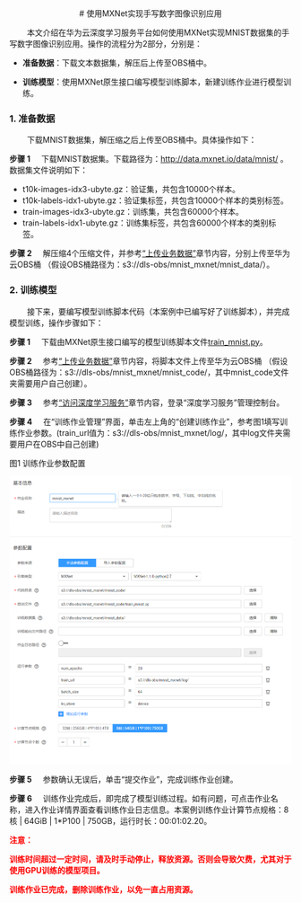 <center># 使用MXNet实现手写数字图像识别应用</center>

&#160; &#160; &#160; &#160; 本文介绍在华为云深度学习服务平台如何使用MXNet实现MNIST数据集的手写数字图像识别应用。操作的流程分为2部分，分别是：

- **准备数据**：下载文本数据集，解压后上传至OBS桶中。

- **训练模型**：使用MXNet原生接口编写模型训练脚本，新建训练作业进行模型训练。



### 1. 准备数据
&#160; &#160; &#160; &#160; 下载MNIST数据集，解压缩之后上传至OBS桶中。具体操作如下：

**步骤 1**  &#160; &#160; 下载MNIST数据集。下载路径为：http://data.mxnet.io/data/mnist/ 。数据集文件说明如下：
	
- t10k-images-idx3-ubyte.gz：验证集，共包含10000个样本。
- t10k-labels-idx1-ubyte.gz：验证集标签，共包含10000个样本的类别标签。
- train-images-idx3-ubyte.gz：训练集，共包含60000个样本。
- train-labels-idx1-ubyte.gz：训练集标签，共包含60000个样本的类别标签。


**步骤 2**  &#160; &#160; 解压缩4个压缩文件，并参考<a href = "https://support.huaweicloud.com/usermanual-dls/dls_01_0040.html">“上传业务数据”</a>章节内容，分别上传至华为云OBS桶 （假设OBS桶路径为：s3://dls-obs/mnist_mxnet/mnist_data/）。
### 2. 训练模型
&#160; &#160; &#160; &#160; 接下来，要编写模型训练脚本代码（本案例中已编写好了训练脚本），并完成模型训练，操作步骤如下：

**步骤 1**  &#160; &#160; 下载由MXNet原生接口编写的模型训练脚本文件<a href ="codes/train_mnist.py">train\_mnist.py</a>。

**步骤 2**  &#160; &#160; 参考<a href = "https://support.huaweicloud.com/usermanual-dls/dls_01_0040.html">“上传业务数据”</a>章节内容，将脚本文件上传至华为云OBS桶 （假设OBS桶路径为：s3://dls-obs/mnist_mxnet/mnist_code/，其中mnist_code文件夹需要用户自己创建）。

**步骤 3**  &#160; &#160; 参考<a href ="https://support.huaweicloud.com/usermanual-dls/dls_01_0006.html">“访问深度学习服务”</a>章节内容，登录“深度学习服务”管理控制台。

**步骤 4**  &#160; &#160; 在“训练作业管理”界面，单击左上角的“创建训练作业”，参考图1填写训练作业参数。(train_url值为：s3://dls-obs/mnist_mxnet/log/，其中log文件夹需要用户在OBS中自己创建)

图1 训练作业参数配置
 
<img src="images/11.PNG" width="800px" />


**步骤 5**  &#160; &#160;  参数确认无误后，单击“提交作业”，完成训练作业创建。

**步骤 6**  &#160; &#160;  训练作业完成后，即完成了模型训练过程。如有问题，可点击作业名称，进入作业详情界面查看训练作业日志信息。本案例训练作业计算节点规格：8核 | 64GiB | 1*P100 | 750GB，运行时长：00:01:02.20。


**<font color=red>注意：</font>**

**<font color=red>训练时间超过一定时间，请及时手动停止，释放资源。否则会导致欠费，尤其对于使用GPU训练的模型项目。</font>**

**<font color=red>训练作业已完成，删除训练作业，以免一直占用资源。</font>**

